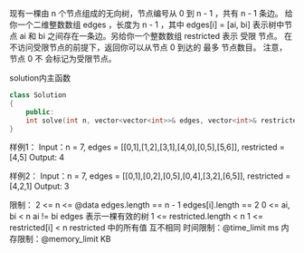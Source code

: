 现有一棵由 n 个节点组成的无向树，节点编号从 0 到 n - 1 ，共有 n - 1 条边。
给你一个二维整数数组 edges ，长度为 n - 1 ，其中 edges[i] = [ai, bi] 表示树中节点 ai 和 bi 之间存在一条边。另给你一个整数数组 restricted 表示 受限 节点。
在不访问受限节点的前提下，返回你可以从节点 0 到达的 最多 节点数目。
注意，节点 0 不 会标记为受限节点。

solution内主函数
```cpp
class Solution
{
    public:
    int solve(int n, vector<vector<int>>& edges, vector<int>& restricted)
}
```

样例1：
Input：n = 7, edges = [[0,1],[1,2],[3,1],[4,0],[0,5],[5,6]], restricted = [4,5]
Output: 4

样例2：
Input：n = 7, edges = [[0,1],[0,2],[0,5],[0,4],[3,2],[6,5]], restricted = [4,2,1]
Output: 3

限制：
2 <= n <= @data
edges.length == n - 1
edges[i].length == 2
0 <= ai, bi < n
ai != bi
edges 表示一棵有效的树
1 <= restricted.length < n
1 <= restricted[i] < n
restricted 中的所有值 互不相同
时间限制：@time_limit ms
内存限制：@memory_limit KB